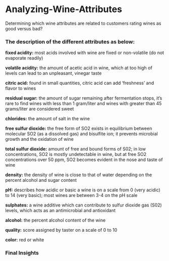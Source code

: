 # Analyzing-Wine-Attributes

Determining which wine attributes are related to customers rating wines as good versus bad?

### The description of the different attributes as below:

**fixed acidity:** most acids involved with wine are fixed or non-volatile (do not evaporate readily)

**volatile acidity:** the amount of acetic acid in wine, which at too high of levels can lead to an unpleasant, vinegar taste

**citric acid:** found in small quantities, citric acid can add ‘freshness’ and flavor to wines

**residual sugar:** the amount of sugar remaining after fermentation stops, it’s rare to find wines with less than 1 gram/liter and wines with greater than 45 grams/liter are considered sweet

**chlorides:** the amount of salt in the wine

**free sulfur dioxide:** the free form of SO2 exists in equilibrium between molecular SO2 (as a dissolved gas) and bisulfite ion; it prevents microbial growth and the oxidation of wine

**total sulfur dioxide:** amount of free and bound forms of S02; in low concentrations, SO2 is mostly undetectable in wine, but at free SO2 concentrations over 50 ppm, SO2 becomes evident in the nose and taste of wine

**density:** the density of wine is close to that of water depending on the percent alcohol and sugar content

**pH:** describes how acidic or basic a wine is on a scale from 0 (very acidic) to 14 (very basic); most wines are between 3-4 on the pH scale

**sulphates:** a wine additive which can contribute to sulfur dioxide gas (S02) levels, which acts as an antimicrobial and antioxidant

**alcohol:** the percent alcohol content of the wine

**quality:** score assigned by taster on a scale of 0 to 10

**color:** red or white

### Final Insights

